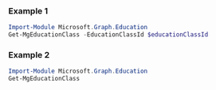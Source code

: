 ### Example 1
``` powershell
Import-Module Microsoft.Graph.Education
Get-MgEducationClass -EducationClassId $educationClassId
```
### Example 2
``` powershell
Import-Module Microsoft.Graph.Education
Get-MgEducationClass
```
